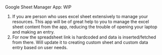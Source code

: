 Google Sheet Manager App: WIP

1. If you are person who uses excel sheet extensively to manage your resources. This app will be of great help to you to manage the excel sheet content from the app, reducing the trouble of opening your laptop and making an entry.
2. For now the spreadsheet link is hardcoded and data is inserted/fetched from there. Will update it to creating custom sheet and custom data entry based on user needs.
